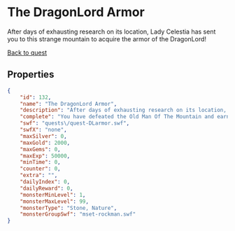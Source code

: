# The DragonLord Armor

After days of exhausting research on its location, Lady Celestia has sent you to this strange mountain to acquire the armor of the DragonLord!

[Back to quest](../quests.md)

## Properties

```json
{
    "id": 132,
    "name": "The DragonLord Armor",
    "description": "After days of exhausting research on its location, Lady Celestia has sent you to this strange mountain to acquire the armor of the DragonLord!",
    "complete": "You have defeated the Old Man Of The Mountain and earned the armor of the DragonLord! Speak to Lady Celestia to put it on and train it up.",
    "swf": "quests\/quest-DLarmor.swf",
    "swfX": "none",
    "maxSilver": 0,
    "maxGold": 2000,
    "maxGems": 0,
    "maxExp": 50000,
    "minTime": 0,
    "counter": 0,
    "extra": "",
    "dailyIndex": 0,
    "dailyReward": 0,
    "monsterMinLevel": 1,
    "monsterMaxLevel": 99,
    "monsterType": "Stone, Nature",
    "monsterGroupSwf": "mset-rockman.swf"
}
```

